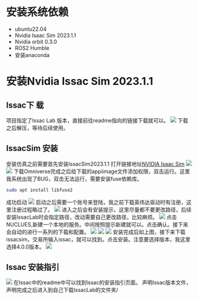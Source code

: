 # 安装系统依赖
- ubuntu22.04
- Nvidia Isaac Sim 2023.1.1
- Nvidia orbit 0.3.0
- ROS2 Humble
- 安装anaconda
# 安装Nvidia Issac Sim 2023.1.1
## Issac下 载
项目指定了Issac Lab 版本，直接前往readme指向的链接下载就可以。
[](https://github.com/isaac-sim/IsaacLab/releases/tag/v0.3.1)
![](images/2024-11-12-21-38-31.png)
下载之后解压，等待后续使用。
## IssacSim 安装
安装仿真之前需要首先安装IssacSim2023.1.1
打开链接地址[NVIDIA Isaac Sim](https://developer.nvidia.com/isaac/sim)
![](images/2024-11-12-22-43-49.png)
![](images/2024-11-12-22-49-24.png)
下载Omniverse完成之后给下载的appiimage文件添加权限，双击运行。这里我系统出现了BUG，双击无法运行，需要安装fuse依赖库。
```bash
sudo apt install libfuse2
```
成功启动
![](images/2024-11-12-22-58-15.png)
启动之后需要一个账号来登陆，我之前下载英伟达驱动时有注册，这里注册过程略过了。
![](images/2024-11-12-23-03-55.png)
进入之后会有安装提示，这里尽量都不要更改路径，后续安装IssacLab时会指定路径，改动需要自己更改路径，比较麻烦。
![](images/2024-11-12-23-09-12.png)
点击NUCLUES,新建一个本地的服务。中间按照提示新建就可以。点击确认。接下来会自动的进行一系列的下载和配置。
![](images/2024-11-12-23-10-25.png)
![](images/2024-11-12-23-11-47.png)
![](images/2024-11-12-23-13-24.png)
安装完成后如上图，接下来下载issacsim，交易所输入issac，就可以找到。点击安装。注意要选择版本，我这里选择4.0.0版本。
![](images/2024-11-12-23-14-25.png)
## Issac 安装指引
![](images/2024-11-12-21-43-50.png)
在Issac中的readme中可以找到Issac的安装指引页面。
声明Issac版本文件，声明完成之后进入到自己下载IssacLab的文件夹/